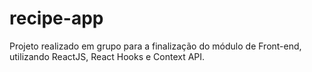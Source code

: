 # recipe-app

Projeto realizado em grupo para a finalização do módulo de Front-end, utilizando ReactJS, React Hooks e Context API.
